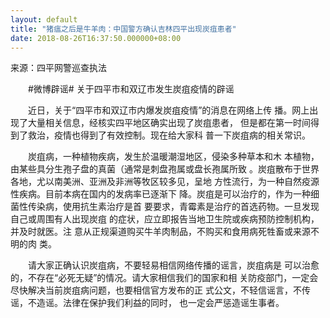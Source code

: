 ```yaml
---
layout: default
title: "猪瘟之后是牛羊肉：中国警方确认吉林四平出现炭疽患者"
date: 2018-08-26T16:37:50.000000+08:00
---
```


来源：四平网警巡查执法 

　　#微博辟谣# 关于四平市和双辽市发生炭疽疫情的辟谣

　　近日，关于“四平市和双辽市内爆发炭疽疫情”的消息在网络上传 播。网上出现了大量相关信息，经核实四平地区确实出现了炭疽患者， 但是都在第一时间得到了救治，疫情也得到了有效控制。现在给大家科 普一下炭疽病的相关常识。　

　　炭疽病，一种植物疾病，发生於温暖潮湿地区，侵染多种草本和木 本植物，由某些具分生孢子盘的真菌（通常是刺盘孢属或盘长孢属所致 。炭疽散布于世界各地，尤以南美洲、亚洲及非洲等牧区较多见，呈地 方性流行，为一种自然疫源性疾病。目前本病在国内的发病率已逐渐下 降。炭疽是可以治疗的，作为一种细菌性传染病，使用抗生素治疗是首 要要求，青霉素是治疗的首选药物。一旦发现自己或周围有人出现炭疽 的症状，应立即报告当地卫生院或疾病预防控制机构，并及时就医。注 意从正规渠道购买牛羊肉制品，不购买和食用病死牲畜或来源不明的肉 类。

　　请大家正确认识炭疽病，不要轻易相信网络传播的谣言，炭疽病是 可以治愈的，不存在“必死无疑”的情况。请大家相信我们的国家和相 关防疫部门，一定会尽快解决当前炭疽病问题，也要相信官方发布的正 式公文，不轻信谣言，不传谣，不造谣。法律在保护我们利益的同时， 也一定会严惩造谣生事者。

